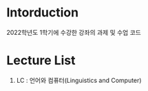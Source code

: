 # Intorduction
2022학년도 1학기에 수강한 강좌의 과제 및 수업 코드

# Lecture List
1. LC : 언어와 컴퓨터(Linguistics and Computer)
